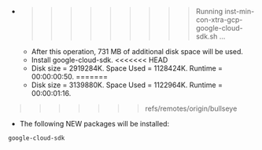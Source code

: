 * >>>>>>>>> Running inst-min-con-xtra-gcp-google-cloud-sdk.sh ...
  * After this operation, 731 MB of additional disk space will be used.
  * Install google-cloud-sdk.
<<<<<<< HEAD
  * Disk size = 2919284K. Space Used = 1128424K. Runtime = 00:00:00:50.
=======
  * Disk size = 3139880K. Space Used = 1122964K. Runtime = 00:00:01:16.
>>>>>>> refs/remotes/origin/bullseye
  * The following NEW packages will be installed:
  ```bash
google-cloud-sdk
  ```
